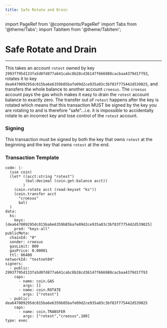 ```yaml
---
title: Safe Rotate and Drain
---
```


import PageRef from '@components/PageRef'
import Tabs from '@theme/Tabs';
import TabItem from '@theme/TabItem';

# Safe Rotate and Drain

---

This takes an account `rotest` owned by key `2993f795d133fa5d0fd877a641cabc8b28cd36147f666988cacbaa4379d1ff93`, rotates it to key `dea647009295dc015ba6e6359b85bafe09d2ce935a03c3bf83f775442d539025`, and transfers the whole balance to another account `croesus`. The `croesus` account pays the gas which makes it easy to drain the `rotest` account balance to exactly zero. The transfer out of `rotest` happens after the key is rotated which means that this transaction MUST be signed by the key you are rotating to and is therefore "safe"...i.e. it is impossible to accidentally rotate to an incorrect key and lose control of the `rotest` account.

### Signing <a href="#signing" id="signing"></a>

This transaction must be signed by both the key that owns `rotest` at the beginning and the key that owns `rotest` at the end.

### Transaction Template <a href="#transaction-template" id="transaction-template"></a>

```
code: |-
  (use coin)
  (let* ((acct:string "rotest")
         (bal:decimal (coin.get-balance acct))
        )
    (coin.rotate acct (read-keyset "ks"))
    (coin.transfer acct
      "croesus"
      bal)
  )
data:
  ks:
    keys: [dea647009295dc015ba6e6359b85bafe09d2ce935a03c3bf83f775442d539025]
    pred: "keys-all"
publicMeta:
  chainId: "0"
  sender: croesus
  gasLimit: 800
  gasPrice: 0.00001
  ttl: 86400
networkId: "testnet04"
signers:
  - public: 2993f795d133fa5d0fd877a641cabc8b28cd36147f666988cacbaa4379d1ff93
    caps:
      - name: coin.GAS
        args: []
      - name: coin.ROTATE
        args: ["rotest"]
  - public: dea647009295dc015ba6e6359b85bafe09d2ce935a03c3bf83f775442d539025
    caps:
      - name: coin.TRANSFER
        args: ["rotest","croesus",100]
type: exec
```
